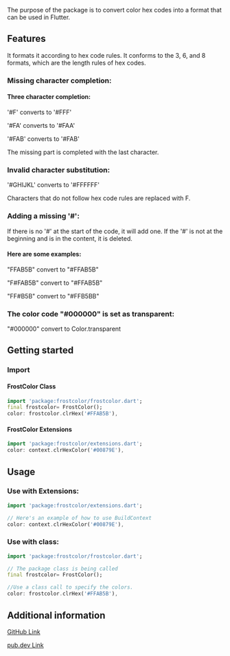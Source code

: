 <!--
This README describes the package. If you publish this package to pub.dev,
this README's contents appear on the landing page for your package.

For information about how to write a good package README, see the guide for
[writing package pages](https://dart.dev/tools/pub/writing-package-pages).

For general information about developing packages, see the Dart guide for
[creating packages](https://dart.dev/guides/libraries/create-packages)
and the Flutter guide for
[developing packages and plugins](https://flutter.dev/to/develop-packages).
-->

The purpose of the package is to convert color hex codes into a format that can be used in Flutter.

## Features

It formats it according to hex code rules. It conforms to the 3, 6, and 8 formats, which are the length rules of hex codes. 
### Missing character completion:
#### Three character completion:

'#F' converts to '#FFF'

'#FA' converts to '#FAA'

'#FAB' converts to '#FAB'

The missing part is completed with the last character. 

### Invalid character substitution:
'#GHIJKL' converts to '#FFFFFF'

Characters that do not follow hex code rules are replaced with F.

### Adding a missing '#':

If there is no '#' at the start of the code, it will add one. If the '#' is not at the beginning and is in the content, it is deleted.

#### Here are some examples:
"FFAB5B" convert to "#FFAB5B"

"F#FAB5B" convert to "#FFAB5B"

"FF#B5B" convert to "#FFB5BB"

### The color code "#000000" is set as transparent:

"#000000" convert to Color.transparent

## Getting started

### Import
#### FrostColor Class
```dart
import 'package:frostcolor/frostcolor.dart';
final frostcolor= FrostColor();
color: frostcolor.clrHex('#FFAB5B'),
```
#### FrostColor Extensions
```dart
import 'package:frostcolor/extensions.dart';
color: context.clrHexColor('#00879E'),
```

## Usage

### Use with Extensions:

```dart
import 'package:frostcolor/extensions.dart';

// Here's an example of how to use BuildContext
color: context.clrHexColor('#00879E'),
```

### Use with class:

```dart
import 'package:frostcolor/frostcolor.dart';

// The package class is being called
final frostcolor= FrostColor();

//Use a class call to specify the colors.
color: frostcolor.clrHex('#FFAB5B'),
```

## Additional information
[GitHub Link](https://github.com/sinanuygun7/frostcolor)

[pub.dev Link](https://github.com/sinanuygun7/frostcolor)
